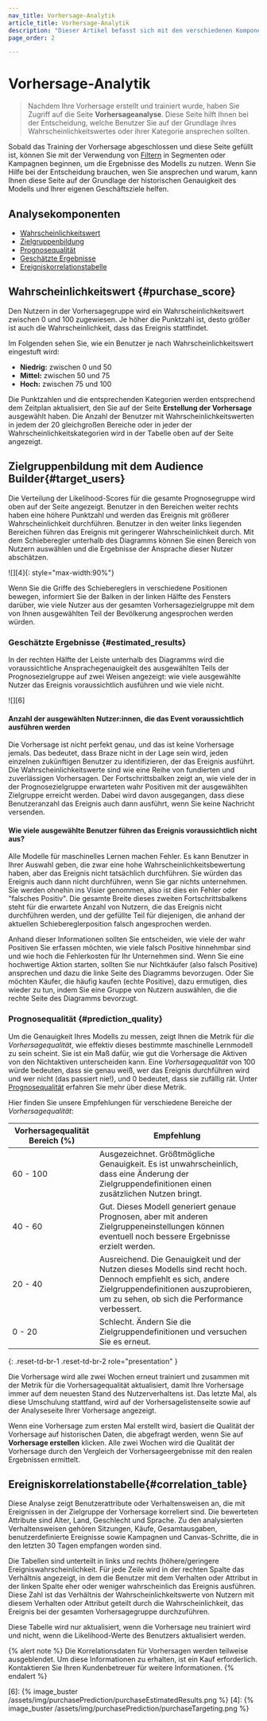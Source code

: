 ```yaml
---
nav_title: Vorhersage-Analytik
article_title: Vorhersage-Analytik
description: "Dieser Artikel befasst sich mit den verschiedenen Komponenten der Seite Predictive Events Analytics und ihrer Verwendung für fundierte Entscheidungen."
page_order: 2

---
```


# Vorhersage-Analytik

> Nachdem Ihre Vorhersage erstellt und trainiert wurde, haben Sie Zugriff auf die Seite **Vorhersageanalyse**. Diese Seite hilft Ihnen bei der Entscheidung, welche Benutzer Sie auf der Grundlage ihres Wahrscheinlichkeitswertes oder ihrer Kategorie ansprechen sollten.

Sobald das Training der Vorhersage abgeschlossen und diese Seite gefüllt ist, können Sie mit der Verwendung von [Filtern]({{site.baseurl}}/user_guide/brazeai/predictive_suite/predictive_churn/messaging_users/#filters) in Segmenten oder Kampagnen beginnen, um die Ergebnisse des Modells zu nutzen. Wenn Sie Hilfe bei der Entscheidung brauchen, wen Sie ansprechen und warum, kann Ihnen diese Seite auf der Grundlage der historischen Genauigkeit des Modells und Ihrer eigenen Geschäftsziele helfen.

## Analysekomponenten

- [Wahrscheinlichkeitswert](#purchase_score)
- [Zielgruppenbildung](#target_users)
- [Prognosequalität](#prediction_quality)
- [Geschätzte Ergebnisse](#estimated_results)
- [Ereigniskorrelationstabelle](#correlation_table)

## Wahrscheinlichkeitswert {#purchase_score}

Den Nutzern in der Vorhersagegruppe wird ein Wahrscheinlichkeitswert zwischen 0 und 100 zugewiesen. Je höher die Punktzahl ist, desto größer ist auch die Wahrscheinlichkeit, dass das Ereignis stattfindet. 

Im Folgenden sehen Sie, wie ein Benutzer je nach Wahrscheinlichkeitswert eingestuft wird:

- **Niedrig:** zwischen 0 und 50
- **Mittel:** zwischen 50 und 75
- **Hoch:** zwischen 75 und 100

Die Punktzahlen und die entsprechenden Kategorien werden entsprechend dem Zeitplan aktualisiert, den Sie auf der Seite **Erstellung der Vorhersage** ausgewählt haben. Die Anzahl der Benutzer mit Wahrscheinlichkeitswerten in jedem der 20 gleichgroßen Bereiche oder in jeder der Wahrscheinlichkeitskategorien wird in der Tabelle oben auf der Seite angezeigt.

## Zielgruppenbildung mit dem Audience Builder{#target_users}

Die Verteilung der Likelihood-Scores für die gesamte Prognosegruppe wird oben auf der Seite angezeigt. Benutzer in den Bereichen weiter rechts haben eine höhere Punktzahl und werden das Ereignis mit größerer Wahrscheinlichkeit durchführen. Benutzer in den weiter links liegenden Bereichen führen das Ereignis mit geringerer Wahrscheinlichkeit durch. Mit dem Schieberegler unterhalb des Diagramms können Sie einen Bereich von Nutzern auswählen und die Ergebnisse der Ansprache dieser Nutzer abschätzen.

![][4]{: style="max-width:90%"} 

Wenn Sie die Griffe des Schiebereglers in verschiedene Positionen bewegen, informiert Sie der Balken in der linken Hälfte des Fensters darüber, wie viele Nutzer aus der gesamten Vorhersagezielgruppe mit dem von Ihnen ausgewählten Teil der Bevölkerung angesprochen werden würden.

### Geschätzte Ergebnisse {#estimated_results}

In der rechten Hälfte der Leiste unterhalb des Diagramms wird die voraussichtliche Ansprachegenauigkeit des ausgewählten Teils der Prognosezielgruppe auf zwei Weisen angezeigt: wie viele ausgewählte Nutzer das Ereignis voraussichtlich ausführen und wie viele nicht.

![][6]


#### Anzahl der ausgewählten Nutzer:innen, die das Event voraussichtlich ausführen werden

Die Vorhersage ist nicht perfekt genau, und das ist keine Vorhersage jemals. Das bedeutet, dass Braze nicht in der Lage sein wird, jeden einzelnen zukünftigen Benutzer zu identifizieren, der das Ereignis ausführt. Die Wahrscheinlichkeitswerte sind wie eine Reihe von fundierten und zuverlässigen Vorhersagen. Der Fortschrittsbalken zeigt an, wie viele der in der Prognosezielgruppe erwarteten wahr Positiven mit der ausgewählten Zielgruppe erreicht werden. Dabei wird davon ausgegangen, dass diese Benutzeranzahl das Ereignis auch dann ausführt, wenn Sie keine Nachricht versenden.

#### Wie viele ausgewählte Benutzer führen das Ereignis voraussichtlich nicht aus?

Alle Modelle für maschinelles Lernen machen Fehler. Es kann Benutzer in Ihrer Auswahl geben, die zwar eine hohe Wahrscheinlichkeitsbewertung haben, aber das Ereignis nicht tatsächlich durchführen. Sie würden das Ereignis auch dann nicht durchführen, wenn Sie gar nichts unternehmen. Sie werden ohnehin ins Visier genommen, also ist dies ein Fehler oder "falsches Positiv". Die gesamte Breite dieses zweiten Fortschrittsbalkens steht für die erwartete Anzahl von Nutzern, die das Ereignis nicht durchführen werden, und der gefüllte Teil für diejenigen, die anhand der aktuellen Schiebereglerposition falsch angesprochen werden.

Anhand dieser Informationen sollten Sie entscheiden, wie viele der wahr Positiven Sie erfassen möchten, wie viele falsch Positive hinnehmbar sind und wie hoch die Fehlerkosten für Ihr Unternehmen sind. Wenn Sie eine hochwertige Aktion starten, sollten Sie nur Nichtkäufer (also falsch Positive) ansprechen und dazu die linke Seite des Diagramms bevorzugen. Oder Sie möchten Käufer, die häufig kaufen (echte Positive), dazu ermutigen, dies wieder zu tun, indem Sie eine Gruppe von Nutzern auswählen, die die rechte Seite des Diagramms bevorzugt.

### Prognosequalität {#prediction_quality}

Um die Genauigkeit Ihres Modells zu messen, zeigt Ihnen die Metrik für _die Vorhersagequalität_, wie effektiv dieses bestimmte maschinelle Lernmodell zu sein scheint. Sie ist ein Maß dafür, wie gut die Vorhersage die Aktiven von den Nichtaktiven unterscheiden kann. Eine _Vorhersagequalität_ von 100 würde bedeuten, dass sie genau weiß, wer das Ereignis durchführen wird und wer nicht (das passiert nie!), und 0 bedeutet, dass sie zufällig rät. Unter [Prognosequalität]({{site.baseurl}}/user_guide/brazeai/predictive_suite/predictive_churn/prediction_analytics/prediction_quality/) erfahren Sie mehr über diese Metrik.

Hier finden Sie unsere Empfehlungen für verschiedene Bereiche der _Vorhersagequalität_:

| Vorhersagequalität Bereich (%) | Empfehlung |
| ---------------------- | -------------- |
| 60 - 100 | Ausgezeichnet. Größtmögliche Genauigkeit. Es ist unwahrscheinlich, dass eine Änderung der Zielgruppendefinitionen einen zusätzlichen Nutzen bringt. |
| 40 - 60 | Gut. Dieses Modell generiert genaue Prognosen, aber mit anderen Zielgruppeneinstellungen können eventuell noch bessere Ergebnisse erzielt werden. |
| 20 - 40| Ausreichend. Die Genauigkeit und der Nutzen dieses Modells sind recht hoch. Dennoch empfiehlt es sich, andere Zielgruppendefinitionen auszuprobieren, um zu sehen, ob sich die Performance verbessert. |
| 0 - 20 | Schlecht. Ändern Sie die Zielgruppendefinitionen und versuchen Sie es erneut. |
{: .reset-td-br-1 .reset-td-br-2 role="presentation" }

Die Vorhersage wird alle zwei Wochen erneut trainiert und zusammen mit der Metrik für die Vorhersagequalität aktualisiert, damit Ihre Vorhersage immer auf dem neuesten Stand des Nutzerverhaltens ist. Das letzte Mal, als diese Umschulung stattfand, wird auf der Vorhersagelistenseite sowie auf der Analyseseite Ihrer Vorhersage angezeigt. 

Wenn eine Vorhersage zum ersten Mal erstellt wird, basiert die Qualität der Vorhersage auf historischen Daten, die abgefragt werden, wenn Sie auf **Vorhersage erstellen** klicken. Alle zwei Wochen wird die Qualität der Vorhersage durch den Vergleich der Vorhersageergebnisse mit den realen Ergebnissen ermittelt.

## Ereigniskorrelationstabelle{#correlation_table}

Diese Analyse zeigt Benutzerattribute oder Verhaltensweisen an, die mit Ereignissen in der Zielgruppe der Vorhersage korreliert sind. Die bewerteten Attribute sind Alter, Land, Geschlecht und Sprache. Zu den analysierten Verhaltensweisen gehören Sitzungen, Käufe, Gesamtausgaben, benutzerdefinierte Ereignisse sowie Kampagnen und Canvas-Schritte, die in den letzten 30 Tagen empfangen worden sind.

Die Tabellen sind unterteilt in links und rechts (höhere/geringere Ereigniswahrscheinlichkeit. Für jede Zeile wird in der rechten Spalte das Verhältnis angezeigt, in dem die Benutzer mit dem Verhalten oder Attribut in der linken Spalte eher oder weniger wahrscheinlich das Ereignis ausführen. Diese Zahl ist das Verhältnis der Wahrscheinlichkeitswerte von Nutzern mit diesem Verhalten oder Attribut geteilt durch die Wahrscheinlichkeit, das Ereignis bei der gesamten Vorhersagegruppe durchzuführen.

Diese Tabelle wird nur aktualisiert, wenn die Vorhersage neu trainiert wird und nicht, wenn die Likelihood-Werte des Benutzers aktualisiert werden.

{% alert note %}
Die Korrelationsdaten für Vorhersagen werden teilweise ausgeblendet. Um diese Informationen zu erhalten, ist ein Kauf erforderlich. Kontaktieren Sie Ihren Kundenbetreuer für weitere Informationen.
{% endalert %}

[6]: {% image_buster /assets/img/purchasePrediction/purchaseEstimatedResults.png %}
[4]: {% image_buster /assets/img/purchasePrediction/purchaseTargeting.png %}
